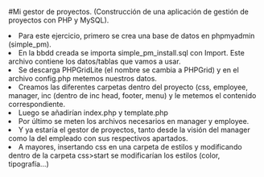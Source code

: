 #Mi gestor de proyectos. 
(Construcción de una aplicación de gestión de proyectos con PHP y MySQL).

<li>Para este ejercicio, primero se crea una base de datos en phpmyadmin (simple_pm).
<li>En la bbdd creada se importa simple_pm_install.sql con Import. Este archivo contiene los datos/tablas que vamos a usar.
<li>Se descarga PHPGridLite (el nombre se cambia a PHPGrid) y en el archivo config.php metemos nuestros datos.
<li>Creamos las diferentes carpetas dentro del proyecto (css, employee, manager, inc (dentro de inc head, footer, menu) y le metemos el contenido correspondiente.
<li>Luego se añadirían index.php y template.php
<li>Por último se meten los archivos necesarios en manager y employee.
<li>Y ya estaría el gestor de proyectos, tanto desde la visión del manager como la del empleado con sus respectivos apartados.
<li>A mayores, insertando css en una carpeta de estilos y modificando dentro de la carpeta css>start se modificarían los estilos (color, tipografía…)

